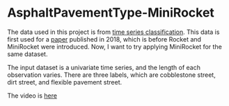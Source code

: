 # AsphaltPavementType-MiniRocket
The data used in this project is from [time series classification](https://timeseriesclassification.com/description.php?Dataset=AsphaltPavementType). This data is first used for a [paper](https://www.sciencedirect.com/science/article/pii/S0952197618301349) published in 2018, which is before Rocket and MiniRocket were introduced. Now, I want to try applying MiniRocket for the same dataset.

The input dataset is a univariate time series, and the length of each observation varies. There are three labels, which are cobblestone street, dirt street, and flexible pavement street.

The video is [here](https://youtu.be/D6TrmOzaVIY)
